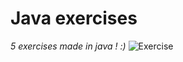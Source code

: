 
# Java exercises

*5 exercises made in java ! :)*
![Exercise](https://github.com/user-attachments/assets/9c0e056e-347e-4dc1-ad3d-44048ee3e6fc)
